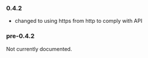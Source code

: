 ### 0.4.2

* changed to using https from http to comply with API

### pre-0.4.2

Not currently documented.
